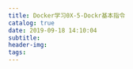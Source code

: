 ```yaml
---
title: Docker学习0X-5-Dockr基本指令
catalog: true
date: 2019-09-18 14:10:04
subtitle:
header-img:
tags:
---
```


